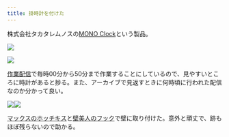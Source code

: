 ```yaml
---
title: 掛時計を付けた
---
```

株式会社タカタレムノスの[MONO Clock](https://www.amazon.co.jp/dp/B004UIT8BK)という製品。

![](https://lh3.googleusercontent.com/a0B_amLgoidjjFonSlTKJ1gcaY_zKyl--FJYnJ_bPfh-uio4o3yTs_l3D784tqjghUxLPXq_pgiVwvI1xep0wvVeMmsMMqMmg0lL0L0SNh1VUepcFxfOB9YC4V_msGqU-mSLl9pGt6iWSxz1Sg)

![](https://lh3.googleusercontent.com/rZ4FYY_QS4_z4Wkzie2Xc3NFf2hFUwlV8pmhVA6tbHFFxCB8_B4B1KOqMBHYeMasi3iZDPafkyYKP8plGwut_6Y_rYiAPU3y3Qtl4bp6uQetTn56ACvqTpXVXBKvBPklYSSbrWgcMVAJYk6x_g)

[作業配信](https://www.youtube.com/channel/UC5s-KpSDGzxWPWNv94PnJHw)で毎時00分から50分まで作業することにしているので、見やすいところに時計があると捗る。また、アーカイブで見返すときに何時頃に行われた配信なのか分かって良い。

![](https://lh6.googleusercontent.com/nXVROOfMUEUYPzNMx-lxIqoEKfdniC4EoZB6p9I6Zyf2ISwR2IXhVujxInihrVcfrdUS3YOofEpxpgbEpipsk2-gXndTNb0y9-KSBeezMqR857bWBxgaca9mc7nT-D2B_IHy3_pN7sxiaQv8Ug)![](https://lh5.googleusercontent.com/d6qxkAZOji6VXpHawR2Fo9fHGxoFOlkir_MwacPvmLlWTGWihcPW-_cOdCKAbqMRdPqMsSqMDBfm_0zoGZqnWnQSzPARsyYpzBL5vwz1qaxS3RzS7cJWCZD8XE54Uom5EPW5F3R4wJ-w5WE8Cg)

[マックスのホッチキス](https://www.amazon.co.jp/dp/B000O9WRWG)と[壁美人のフック](https://www.amazon.co.jp/dp/B00CU78TDG)で壁に取り付けた。意外と頑丈で、跡もほぼ残らないので助かる。
